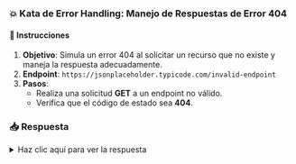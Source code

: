 ### **💥 Kata de Error Handling: Manejo de Respuestas de Error 404**

#### 📑 Instrucciones

1. **Objetivo**: Simula un error 404 al solicitar un recurso que no existe y maneja la respuesta adecuadamente.
2. **Endpoint**: `https://jsonplaceholder.typicode.com/invalid-endpoint`
3. **Pasos**:
   - Realiza una solicitud **GET** a un endpoint no válido.
   - Verifica que el código de estado sea **404**.

### 📥 Respuesta

<details>
  <summary>Haz clic aquí para ver la respuesta</summary>

```javascript
import http from 'k6/http';
import { check } from 'k6';

export default function () {
  const res = http.get('https://jsonplaceholder.typicode.com/invalid-endpoint');
  check(res, {
    'status was 404': (r) => r.status === 404,
  });
}
```

</details>

